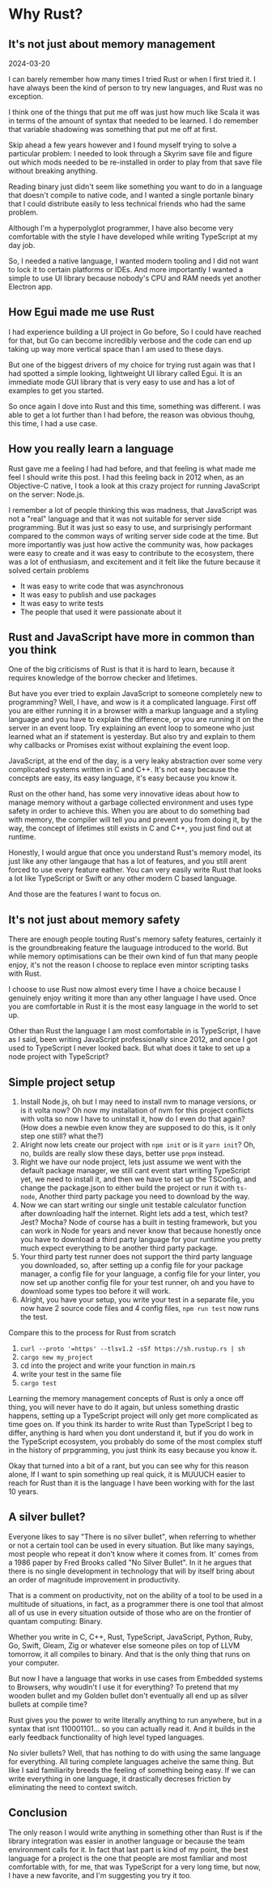 <h1 class="title">Why Rust?</h1>
<h2 class="subtitle">It's not just about memory management</h2>
<span class="date">2024-03-20</span>

I can barely remember how many times I tried Rust or when I first tried it. I 
have always been the kind of person to try new languages, and Rust was no
exception. 

I think one of the things that put me off was just how much like Scala it was in
terms of the amount of syntax that needed to be learned. I do remember that 
variable shadowing was something that put me off at first.

Skip ahead a few years however and I found myself trying to solve a particular 
problem: I needed to look through a Skyrim save file and figure out which mods
needed to be re-installed in order to play from that save file without breaking 
anything. 

Reading binary just didn't seem like something you want to do in a language that 
doesn't compile to native code, and I wanted a single portanle binary that I 
could distribute easily to less technical friends who had the same problem.

Although I'm a hyperpolyglot programmer, I have also become very comfortable with
the style I have developed while writing TypeScript at my day job.

So, I needed a native language, I wanted modern tooling and I did not want to 
lock it to certain platforms or IDEs. And more importantly I wanted a simple to
use UI library because nobody's CPU and RAM needs yet another Electron app.

## How Egui made me use Rust
I had experience building a UI project in Go before, So I could have reached for
that, but Go can become incredibly verbose and the code can end up taking up way
more vertical space than I am used to these days. 

But one of the biggest drivers of my choice for trying rust again was that I 
had spotted a simple looking, lightweight UI library called Egui. It is an 
immediate mode GUI library that is very easy to use and has a lot of examples
to get you started.

So once again I dove into Rust and this time, something was different. I was
able to get a lot further than I had before, the reason was obvious thouhg, this
time, I had a use case. 

## How you really learn a language
Rust gave me a feeling I had had before, and that feeling is what made me feel 
I should write this post. I had this feeling back in 2012 when, as an Objective-C
native, I took a look at this crazy project for running JavaScript on the server:
Node.js.

I remember a lot of people thinking this was madness, that JavaScript was not a 
"real" language and that it was not suitable for server side programming. But it
was just so easy to use, and surprisingly performant compared to the common 
ways of writing server side code at the time. But more importantly was just how
active the community was, how packages were easy to create and it was easy to 
contribute to the ecosystem, there was a lot of enthusiasm, and excitement
and it felt like the future because it solved certain problems

- It was easy to write code that was asynchronous
- It was easy to publish and use packages
- It was easy to write tests
- The people that used it were passionate about it

## Rust and JavaScript have more in common than you think
One of the big criticisms of Rust is that it is hard to learn, because it requires
knowledge of the borrow checker and lifetimes. 

But have you ever tried to explain JavaScript to someone completely new to 
programming? Well, I have, and wow is it a complicated language. First off you 
are either running it in a browser with a markup language and a styling language
and you have to explain the difference, or you are running it on the server in an
event loop. Try explaining an event loop to someone who just learned what an if
statement is yesterday. But also try and explain to them why callbacks or Promises
exist without explaining the event loop.

JavaScript, at the end of the day, is a very leaky abstraction over some very
complicated systems written in C and C++. It's not easy because the concepts are
easy, its easy language, it's easy because you know it.

Rust on the other hand, has some very innovative ideas about how to manage memory
without a garbage collected environment and uses type safety in order to achieve
this. When you are about to do something bad with memory, the compiler will tell 
you and prevent you from doing it, by the way, the concept of lifetimes
still exists in C and C++, you just find out at runtime.

Honestly, I would argue that once you understand Rust's memory model, its just 
like any other langauge that has a lot of features, and you still arent forced to 
use every feature eather. You can very easily write Rust that looks a lot like
TypeScript or Swift or any other modern C based language.

And those are the features I want to focus on.

## It's not just about memory safety
There are enough people touting Rust's memory safety features, certainly it is
the groundbreaking feature the lauguage introduced to the world. But while 
memory optimisations can be their own kind of fun that many people enjoy, it's 
not the reason I choose to replace even mintor scripting tasks with Rust. 

I choose to use Rust now almost every time I have a choice because I genuinely 
enjoy writing it more than any other language I have used. Once you are comfortable
in Rust it is the most easy language in the world to set up.

Other than Rust the language I am most comfortable in is TypeScript, I have as I 
said, been writing JavaScript professionally since 2012, and once I got used to 
TypeScript I never looked back. But what does it take to set up a node project 
with TypeScript?

## Simple project setup

1. Install Node.js, oh but I may need to install nvm to manage versions, or is it 
   volta now? Oh now my installation of nvm for this project conflicts with volta
   so now I have to uninstall it, how do I even do that again? (How does a newbie
   even know they are supposed to do this, is it only step one still? what the?)
2. Alright now lets create our project with `npm init` or is it `yarn init`? 
   Oh, no, builds are really slow these days, better use `pnpm` instead.
3. Right we have our node project, lets just assume we went with the default package
   manager, we still cant event start writing TypeScript yet, we need to install
   it, and then we have to set up the TSConfig, and change the package.json to
   either build the project or run it with `ts-node`, Another third party package 
   you need to download by the way.
4. Now we can start writing our single unit testable calculator function after 
   downloading half the internet. Right lets add a test, which test? Jest? Mocha?
   Node of course has a built in testing framework, but you can work in Node for
   years and never know that because honestly once you have to download a third
   party language for your runtime you pretty much expect everything to be another
   third party package.
5. Your third party test runner does not support the third party language you 
   downloaded, so, after setting up a config file for your package manager, a 
   config file for your language, a config file for your linter, you now set up 
   another config file for your test runner, oh and you have to download some 
   types too before it will work.
6. Alright, you have your setup, you write your test in a separate file, you now
   have 2 source code files and 4 config files, `npm run test` now runs the test.


Compare this to the process for Rust from scratch

1. `curl --proto '=https' --tlsv1.2 -sSf https://sh.rustup.rs | sh`
2. `cargo new my_project`
3. cd into the project and write your function in main.rs
4. write your test in the same file
5. `cargo test`

Learning the memory management concepts of Rust is only a once off thing, you will
never have to do it again, but unless something drastic happens, setting up a
TypeScript project will only get more complicated as time goes on. If you think
its harder to write Rust than TypeScript I beg to differ, anything is hard when you 
dont understand it, but if you do work in the TypeScript ecosystem, you probably
do some of the most complex stuff in the history of prpgramming, you just think
its easy because you know it.

Okay that turned into a bit of a rant, but you can see why for this reason alone, 
If I want to spin something up real quick, it is MUUUCH easier to reach for Rust
than it is the language I have been working with for the last 10 years.

## A silver bullet?
Everyone likes to say "There is no silver bullet", when referring to whether or 
not a certain tool can be used in every situation. But like many sayings, most 
people who repeat it don't know where it comes from. It' comes from a 1986 paper
by Fred Brooks called "No Silver Bullet". In it he argues that there is no single
development in technology that will by itself bring about an order of magnitude
improvement in productivity.

That is a comment on productivity, not on the ability of a tool to be used in a 
multitude of situations, in fact, as a programmer there is one tool that almost 
all of us use in every situation outside of those who are on the frontier of 
quantam computing: Binary.

Whether you write in C, C++, Rust, TypeScript, JavaScript, Python, Ruby, Go,
Swift, Gleam, Zig or whatever else someone piles on top of LLVM tomorrow, it all
compiles to binary. And that is the only thing that runs on your computer.

But now I have a language that works in use cases from Embedded systems to 
Browsers, why woudln't I use it for everything? To pretend that my wooden bullet 
and my Golden bullet don't eventually all end up as silver bullets at compile time?

Rust gives you the power to write literally anything to run anywhere, but in a
syntax that isnt 110001101... so you can actually read it. And it builds in the
early feedback functionality of high level typed languages.

No sivler bullets? Well, that has nothing to do with using the same language for
everything. All turing complete languages acheive the same thing. But like I said
familiarity breeds the feeling of something being easy. If we can write everything
in one language, it drastically decreses friction by eliminating the need to 
context switch.


## Conclusion
The only reason I would write anything in something other than Rust is if the 
library integration was easier in another language or because the team 
environment calls for it. In fact that last part is kind of my point, the best 
language for a project is the one that people are most familiar and most 
comfortable with, for me, that was TypeScript for a very long time, but now, I
have a new favorite, and I'm suggesting you try it too.
